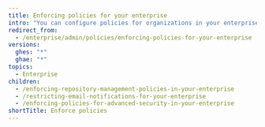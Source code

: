 ```yaml
---
title: Enforcing policies for your enterprise
intro: "You can configure policies for organizations in your enterprise."
redirect_from:
  - /enterprise/admin/policies/enforcing-policies-for-your-enterprise
versions:
  ghes: "*"
  ghae: "*"
topics:
  - Enterprise
children:
  - /enforcing-repository-management-policies-in-your-enterprise
  - /restricting-email-notifications-for-your-enterprise
  - /enforcing-policies-for-advanced-security-in-your-enterprise
shortTitle: Enforce policies
---
```

